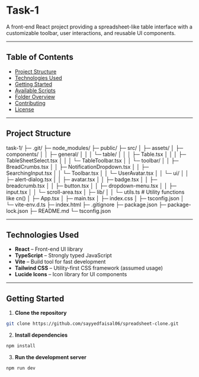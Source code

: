 # Task-1

A front-end React project providing a spreadsheet-like table interface with a customizable toolbar, user interactions, and reusable UI components.

---

## Table of Contents

- [Project Structure](#project-structure)
- [Technologies Used](#technologies-used)
- [Getting Started](#getting-started)
- [Available Scripts](#available-scripts)
- [Folder Overview](#folder-overview)
- [Contributing](#contributing)
- [License](#license)

---

## Project Structure

task-1/
├─ .git/
├─ node_modules/
├─ public/
├─ src/
│ ├─ assets/
│ ├─ components/
│ │ ├─ general/
│ │ │ └─ table/
│ │ │ ├─ Table.tsx
│ │ │ ├─ TableSheetSelect.tsx
│ │ │ └─ TableToolbar.tsx
│ │ └─ toolbar/
│ │ ├─ BreadCrumbs.tsx
│ │ ├─ NotificationDropdown.tsx
│ │ ├─ SearchingInput.tsx
│ │ └─ Toolbar.tsx
│ │ └─ UserAvatar.tsx
│ │ └─ ui/
│ │ ├─ alert-dialog.tsx
│ │ ├─ avatar.tsx
│ │ ├─ badge.tsx
│ │ ├─ breadcrumb.tsx
│ │ ├─ button.tsx
│ │ ├─ dropdown-menu.tsx
│ │ ├─ input.tsx
│ │ └─ scroll-area.tsx
│ ├─ lib/
│ │ └─ utils.ts # Utility functions like cn()
│ ├─ App.tsx
│ ├─ main.tsx
│ ├─ index.css
│ ├─ tsconfig.json
│ └─ vite-env.d.ts
├─ index.html
├─ .gitignore
├─ package.json
├─ package-lock.json
├─ README.md
└─ tsconfig.json

---

## Technologies Used

- **React** – Front-end UI library
- **TypeScript** – Strongly typed JavaScript
- **Vite** – Build tool for fast development
- **Tailwind CSS** – Utility-first CSS framework (assumed usage)
- **Lucide Icons** – Icon library for UI components

---

## Getting Started

1. **Clone the repository**

```bash
git clone https://github.com/sayyedfaisal06/spreadsheet-clone.git
```

2. **Install dependencies**

```bash
npm install
```

3. **Run the development server**

```bash
npm run dev

```
